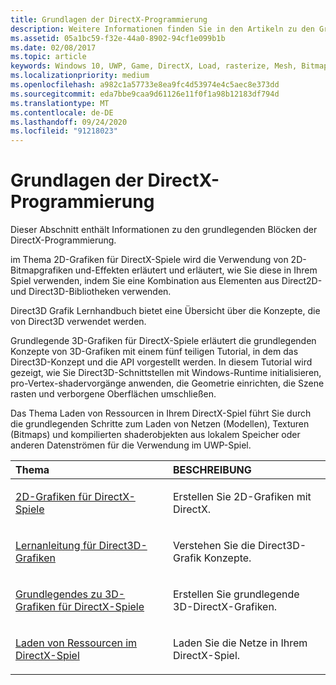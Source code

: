 ```yaml
---
title: Grundlagen der DirectX-Programmierung
description: Weitere Informationen finden Sie in den Artikeln zu den Grundlagen der DirectX-Programmierung, einschließlich Direct2D und Direct3D-Bibliotheken und-Verwendung
ms.assetid: 05a1bc59-f32e-44a0-8902-94cf1e099b1b
ms.date: 02/08/2017
ms.topic: article
keywords: Windows 10, UWP, Game, DirectX, Load, rasterize, Mesh, Bitmap, 2D, 3D
ms.localizationpriority: medium
ms.openlocfilehash: a982c1a57733e8ea9fc4d53974e4c5aec8e373dd
ms.sourcegitcommit: eda7bbe9caa9d61126e11f0f1a98b12183df794d
ms.translationtype: MT
ms.contentlocale: de-DE
ms.lasthandoff: 09/24/2020
ms.locfileid: "91218023"
---
```

# <a name="fundamentals-of-directx-programming"></a>Grundlagen der DirectX-Programmierung

Dieser Abschnitt enthält Informationen zu den grundlegenden Blöcken der DirectX-Programmierung.

im Thema 2D-Grafiken für DirectX-Spiele wird die Verwendung von 2D-Bitmapgrafiken und-Effekten erläutert und erläutert, wie Sie diese in Ihrem Spiel verwenden, indem Sie eine Kombination aus Elementen aus Direct2D-und Direct3D-Bibliotheken verwenden.

Direct3D Grafik Lernhandbuch bietet eine Übersicht über die Konzepte, die von Direct3D verwendet werden.

Grundlegende 3D-Grafiken für DirectX-Spiele erläutert die grundlegenden Konzepte von 3D-Grafiken mit einem fünf teiligen Tutorial, in dem das Direct3D-Konzept und die API vorgestellt werden. In diesem Tutorial wird gezeigt, wie Sie Direct3D-Schnittstellen mit Windows-Runtime initialisieren, pro-Vertex-shadervorgänge anwenden, die Geometrie einrichten, die Szene rasten und verborgene Oberflächen umschließen.

Das Thema Laden von Ressourcen in Ihrem DirectX-Spiel führt Sie durch die grundlegenden Schritte zum Laden von Netzen (Modellen), Texturen (Bitmaps) und kompilierten shaderobjekten aus lokalem Speicher oder anderen Datenströmen für die Verwendung im UWP-Spiel.

<table>
<colgroup>
<col width="50%" />
<col width="50%" />
</colgroup>
<thead>
<tr class="header">
<th align="left">Thema</th>
<th align="left">BESCHREIBUNG</th>
</tr>
</thead>
<tbody>
<tr class="odd">
<td align="left"><p><a href="working-with-2d-graphics-in-your-directx-game.md">2D-Grafiken für DirectX-Spiele</a></p></td>
<td align="left"><p>Erstellen Sie 2D-Grafiken mit DirectX.</p></td>
</tr>
<tr class="even">
<td align="left"><p><a href="/windows/uwp/graphics-concepts/index">Lernanleitung für Direct3D-Grafiken</a></p></td>
<td align="left"><p>Verstehen Sie die Direct3D-Grafik Konzepte.</p></td>
</tr>
<tr class="odd">
<td align="left"><p><a href="an-introduction-to-3d-graphics-with-directx.md">Grundlegendes zu 3D-Grafiken für DirectX-Spiele</a></p></td>
<td align="left"><p>Erstellen Sie grundlegende 3D-DirectX-Grafiken.</p></td>
</tr>
<tr class="even">
<td align="left"><p><a href="load-a-game-asset.md">Laden von Ressourcen im DirectX-Spiel</a></p></td>
<td align="left"><p>Laden Sie die Netze in Ihrem DirectX-Spiel.</p></td>
</tr>
</tbody>
</table>